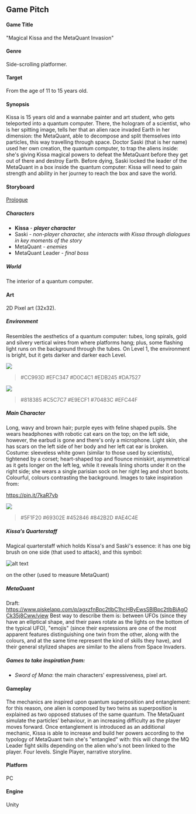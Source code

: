 ## Game Pitch 
#### Game Title 
"Magical Kissa and the MetaQuant Invasion"
#### Genre 
Side-scrolling platformer. 
#### Target 
From the age of 11 to 15 years old.
#### Synopsis 
Kissa is 15 years old and a wannabe painter and art student, who gets teleported into a quantum computer. There, the hologram of a scientist, who is her spitting image, tells her that an alien race invaded Earth in her dimension: the MetaQuant, able to decompose and split themselves into particles, this way travelling through space. Doctor Saski (that is her name) used her own creation, the quantum computer, to trap the aliens inside: she's giving Kissa magical powers to defeat the MetaQuant before they get out of there and destroy Earth. 
Before dying, Saski locked the leader of the MetaQuant in a box inside the quantum computer: Kissa will need to gain strength and ability in her journey to reach the box and save the world. 
#### Storyboard
[Prologue](https://app.theplot.io/projects/e7381a4f-b2e1-4522-b44d-1bcdb05f9ef9)
##### Characters 
- **Kissa** - ***player character***
- Saski - *non-player character, she interacts with Kissa through dialogues in key moments of the story*
- MetaQuant - *enemies*
- MetaQuant Leader - *final boss*
##### World 
The interior of a quantum computer.
#### Art
2D Pixel art (32x32).
##### Environment 
Resembles the aesthetics of a quantum computer: tubes, long spirals, gold and silvery vertical wires from where platforms hang; plus, some flashing light runs on the background through the tubes. On Level 1, the environment is bright, but it gets darker and darker each Level. 

![](https://lh3.googleusercontent.com/proxy/z4_zVUdHn4IdfMWZEt718PKKJGm8-tF_YvIzxchDwZXrAg4Cnn5N6ZBx3mjnSoYzRVZrOgCeZ_GxYLxugyFxEhxpiFqQtCg3Qh6UzNxpFFWz7PCU2-Idq5tPoCBjYZavm7A)
> #CC993D #EFC347 #D0C4C1 #EDB245 #DA7527

![](https://wp.technologyreview.com/wp-content/uploads/2020/02/chandelier-13.jpg?fit=800,1042)
> #818385 #C5C7C7 #E9ECF1 #70483C #EFC44F

##### Main Character 
Long, wavy and brown hair; purple eyes with feline shaped pupils. 
She wears headphones with robotic cat ears on the top; on the left side, however, the earbud is gone and there's only a microphone.
Light skin, she has scars on the left side of her body and her left cat ear is broken.  
Costume: sleeveless white gown (similar to those used by scientists), tightened by a corset; heart-shaped top and flounce miniskirt, asymmetrical as it gets longer on the left leg, while it reveals lining shorts under it on the right side; she wears a single parisian sock on her right leg and short boots. 
Colourful, colours contrasting the background.
Images to take inspiration from:

https://pin.it/7kaR7vb

![](https://scontent-mxp1-1.xx.fbcdn.net/v/t1.0-9/166332707_5237739126296325_4883294248246350245_n.jpg?_nc_cat=111&ccb=1-3&_nc_sid=730e14&_nc_ohc=dBC7qUkX0SsAX_CcEdb&_nc_ht=scontent-mxp1-1.xx&oh=0ce9ca478f8b68910ce6e7631b0dbd00&oe=608669E2)
> #5F1F20 #69302E #452846 #842B2D #AE4C4E
##### Kissa's Quarterstaff 
Magical quarterstaff which holds Kissa's and Saski's essence: it has one big brush on one side (that used to attack), and this symbol: 

![alt text](https://static.independent.co.uk/s3fs-public/thumbnails/image/2018/03/01/17/atom-electron-orbit.jpg?width=640&auto=webp&quality=75)

on the other (used to measure MetaQuant)
##### MetaQuant 
Draft: https://www.piskelapp.com/p/agxzfnBpc2tlbC1hcHByEwsSBlBpc2tlbBiAgOCk35j8Cww/view 
Best way to describe them is: between UFOs (since they have an elliptical shape, and their paws rotate as the lights on the bottom of the typical UFO), "emojis" (since their expressions are one of the most apparent features distinguishing one twin from the other, along with the colours, and at the same time represent the kind of skills they have), and their general stylized shapes are similar to the aliens from Space Invaders. 
##### Games to take inspiration from: 
- _Sword of Mana_: the main characters' expressiveness, pixel art.
#### Gameplay 
The mechanics are inspired upon quantum superposition and entanglement: for this reason, one alien is composed by two twins as superposition is explained as two opposed statuses of the same quantum. The MetaQuant simulate the particles' behaviour, in an increasing difficulty as the player moves forward.
Once entanglement is introduced as an additional mechanic, Kissa is able to increase and build her powers according to the typology of MetaQuant twin she's "entangled" with: this will change the MQ Leader fight skills depending on the alien who's not been linked to the player. 
Four levels.
Single Player, narrative storyline. 
#### Platform 
PC
#### Engine 
Unity
